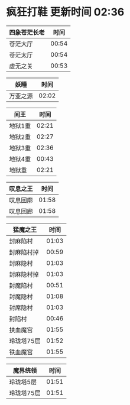 # 疯狂打鞋 更新时间 02:36

| 四象苍茫长老   | 时间    |
|--------|-------|
| 苍茫大厅 | 00:54 |
| 苍茫太厅 | 00:54 |
| 虚无之关 | 00:53 |

| 妖瞳   | 时间    |
|--------|-------|
| 万亚之源 | 02:02 |

| 间王   | 时间    |
|--------|-------|
| 地狱1重 | 02:21 |
| 地狱2重 | 02:27 |
| 地狱3重 | 02:36 |
| 地狱4重 | 00:43 |
| 地狱重 | 02:21 |

| 叹息之王   | 时间    |
|--------|-------|
| 叹息回廓 | 01:58 |
| 叹息回廊 | 01:58 |

| 猛魔之王   | 时间    |
|--------|-------|
| 封麻陷村 | 01:03 |
| 封麻陷村掉 | 00:59 |
| 封麻隐村 | 01:03 |
| 封麻隐村掉 | 01:03 |
| 封魔陷村 | 00:51 |
| 封魔隐村 | 01:08 |
| 封席隐村 | 01:03 |
| 封陷村 | 00:46 |
| 扶血魔宫 | 01:55 |
| 玲珑塔75层 | 01:52 |
| 铁血魔宫 | 01:55 |

| 魔界统领   | 时间    |
|--------|-------|
| 玲珑塔5层 | 01:51 |
| 玲珑塔75层 | 01:51 |